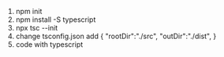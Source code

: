 1. npm init 
2. npm install -S typescript
3. npx tsc --init
4. change tsconfig.json
add {
    "rootDir":"./src",
    "outDir":"./dist",
}
5. code with typescript